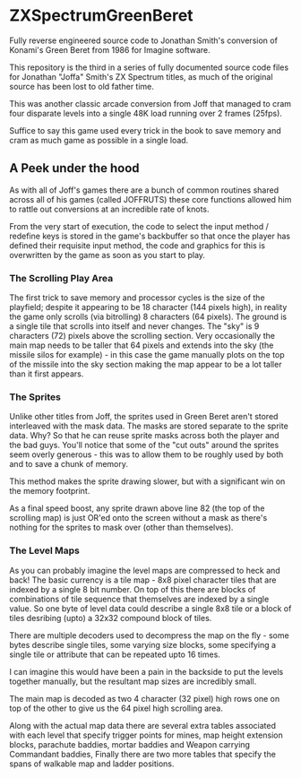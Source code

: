 # ZXSpectrumGreenBeret
Fully reverse engineered source code to Jonathan Smith's conversion of Konami's Green Beret from 1986 for Imagine software.

This repository is the third in a series of fully documented source code files for Jonathan "Joffa" Smith's ZX Spectrum titles, as much of the original source has been lost to old father time.

This was another classic arcade conversion from Joff that managed to cram four disparate levels into a single 48K load running over 2 frames (25fps).

Suffice to say this game used every trick in the book to save memory and cram as much game as possible in a single load.

## A Peek under the hood

As with all of Joff's games there are a bunch of common routines shared across all of his games (called JOFFRUTS) these core functions allowed him to rattle out conversions at an incredible rate of knots.

From the very start of execution, the code to select the input method / redefine keys is stored in the game's backbuffer so that once the player has defined their requisite input method, the code and graphics for this is overwritten by the game as soon as you start to play.

### The Scrolling Play Area

The first trick to save memory and processor cycles is the size of the playfield; despite it appearing to be 18 character (144 pixels high), in reality the game only scrolls (via bitrolling) 8 characters (64 pixels).  The ground is a single tile that scrolls into itself and never changes.  The "sky" is 9 characters (72) pixels above the scrolling section.  Very occasionally the main map needs to be taller that 64 pixels and extends into the sky (the missile silos for example) - in this case the game manually plots on the top of the missile into the sky section making the map appear to be a lot taller than it first appears.

### The Sprites

Unlike other titles from Joff, the sprites used in Green Beret aren't stored interleaved with the mask data.  The masks are stored separate to the sprite data.  Why?  So that he can reuse sprite masks across both the player and the bad guys.  You'll notice that some of the "cut outs" around the sprites seem overly generous - this was to allow them to be roughly used by both and to save a chunk of memory.

This method makes the sprite drawing slower, but with a significant win on the memory footprint.

As a final speed boost, any sprite drawn above line 82 (the top of the scrolling map) is just OR'ed onto the screen without a mask as there's nothing for the sprites to mask over (other than themselves).

### The Level Maps

As you can probably imagine the level maps are compressed to heck and back!  The basic currency is a tile map - 8x8 pixel character tiles that are indexed by a single 8 bit number.  On top of this there are blocks of combinations of tile sequence that themselves are indexed by a single value.  So one byte of level data could describe a single 8x8 tile or a block of tiles desribing (upto) a 32x32 compound block of tiles.

There are multiple decoders used to decompress the map on the fly - some bytes describe single tiles, some varying size blocks, some specifying a single tile or attribute that can be repeated upto 16 times.

I can imagine this would have been a pain in the backside to put the levels together manually, but the resultant map sizes are incredibly small.

The main map is decoded as two 4 character (32 pixel) high rows one on top of the other to give us the 64 pixel high scrolling area.

Along with the actual map data there are several extra tables associated with each level that specify trigger points for mines, map height extension blocks, parachute baddies, mortar baddies and Weapon carrying Commandant baddies,  Finally there are two more tables that specify the spans of walkable map and ladder positions.


